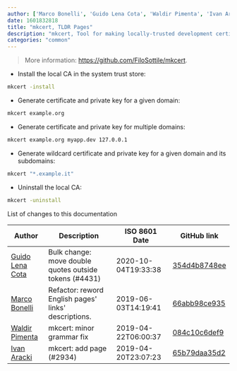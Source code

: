 ```yaml
---
author: ['Marco Bonelli', 'Guido Lena Cota', 'Waldir Pimenta', 'Ivan Aracki']
date: 1601832818
title: "mkcert, TLDR Pages"
description: "mkcert, Tool for making locally-trusted development certificates."
categories: "common"
---
```

> More information: <https://github.com/FiloSottile/mkcert>.

- Install the local CA in the system trust store:

```bash
mkcert -install
```

- Generate certificate and private key for a given domain:

```bash
mkcert example.org
```

- Generate certificate and private key for multiple domains:

```bash
mkcert example.org myapp.dev 127.0.0.1
```

- Generate wildcard certificate and private key for a given domain and its subdomains:

```bash
mkcert "*.example.it"
```

- Uninstall the local CA:

```bash
mkcert -uninstall
```
List of changes to this documentation


Author | Description | ISO 8601 Date | GitHub link
------|-----|-----|-----
[Guido Lena Cota](mailto:guido.lenacota@kreuzwerker.de) | Bulk change: move double quotes outside tokens (#4431) | 2020-10-04T19:33:38 | [354d4b8748ee](https://github.com/tldr-pages/tldr/commit/354d4b8748ee58813dd6830ced7c3b11067255d7)
[Marco Bonelli](mailto:marco@mebeim.net) | Refactor: reword English pages' links' descriptions. | 2019-06-03T14:19:41 | [66abb98ce935](https://github.com/tldr-pages/tldr/commit/66abb98ce935c0f4516bf30c4d6da72180d5a3ab)
[Waldir Pimenta](mailto:waldyrious@gmail.com) | mkcert: minor grammar fix | 2019-04-22T06:00:37 | [084c10c6def9](https://github.com/tldr-pages/tldr/commit/084c10c6def906d5648c2a90845352e66f746082)
[Ivan Aracki](mailto:aracki.ivan@gmail.com) | mkcert: add page (#2934) | 2019-04-20T23:07:23 | [65b79daa35d2](https://github.com/tldr-pages/tldr/commit/65b79daa35d2f0a505ecd37f8c21659278bd0546)

